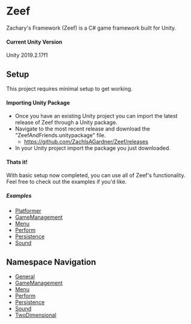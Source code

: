 # Zeef
Zachary's Framework (Zeef) is a C# game framework built for Unity.

#### Current Unity Version
Unity 2019.2.17f1

## Setup
This project requires minimal setup to get working.

#### Importing Unity Package
* Once you have an existing Unity project you can import the latest release of Zeef through a Unity package.
* Navigate to the most recent release and download the "ZeefAndFriends.unitypackage" file.
  * https://github.com/ZachIsAGardner/Zeef/releases
* In your Unity project import the package you just downloaded.

#### Thats it!
With basic setup now completed, you can use all of Zeef's functionality. Feel free to check out the examples if you'd like.


##### Examples
* [Platformer](https://github.com/ZachIsAGardner/Zeef/tree/master/_Examples/TwoDimensional/MapEditor)
* [GameManagement](https://github.com/ZachIsAGardner/Zeef/tree/master/_Examples/GameManagement)
* [Menu](https://github.com/ZachIsAGardner/Zeef/tree/master/_Examples/Menu)
* [Perform](https://github.com/ZachIsAGardner/Zeef/tree/master/_Examples/Perform)
* [Persistence](https://github.com/ZachIsAGardner/Zeef/tree/master/_Examples/Persistence)
* [Sound](https://github.com/ZachIsAGardner/Zeef/tree/master/_Examples/Sound)

## Namespace Navigation

* [General](https://github.com/ZachIsAGardner/Zeef/tree/master/General)
* [GameManagement](https://github.com/ZachIsAGardner/Zeef/tree/master/GameManagement)
* [Menu](https://github.com/ZachIsAGardner/Zeef/tree/master/Menu)
* [Perform](https://github.com/ZachIsAGardner/Zeef/tree/master/Perform)
* [Persistence](https://github.com/ZachIsAGardner/Zeef/tree/master/Persistence)
* [Sound](https://github.com/ZachIsAGardner/Zeef/tree/master/Sound)
* [TwoDimensional](https://github.com/ZachIsAGardner/Zeef/tree/master/TwoDimensional)
